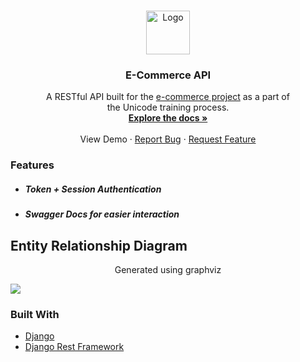 <br />
<p align="center">
  <a href="https://github.com/SakshiUppoor/e-commerce-api">
    <img src="https://imgur.com/tNFdroW.png" alt="Logo" width="70" height="70">
  </a>

  <h3 align="center">E-Commerce API</h3>

  <p align="center">
  A RESTful API built for the <a href="https://github.com/SakshiUppoor/e-commerce">e-commerce project</a> as a part of<br>the Unicode training process.
    <br />
    <a href="https://github.com/SakshiUppoor/e-commerce-api"><strong>Explore the docs »</strong></a>
    <br />
    <br />
    View Demo
    ·
    <a href="https://github.com/SakshiUppoor/e-commerce-api/issues">Report Bug</a>
    ·
    <a href="https://github.com/SakshiUppoor/e-commerce-api/issues">Request Feature</a>
  </p>
</p>

### Features

* ##### Token + Session Authentication
* ##### Swagger Docs for easier interaction


## Entity Relationship Diagram
<p align="center">Generated using graphviz</p>

![](https://imgur.com/aDTSeAW.png)

### Built With
* [Django](https://docs.djangoproject.com/en/2.2/)
* [Django Rest Framework](https://www.django-rest-framework.org/) 
